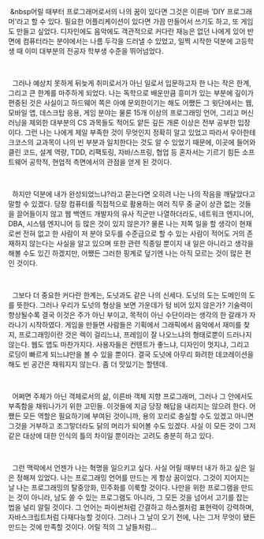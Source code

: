 &nbsp;&nbsp어릴 때부터 프로그래머로서의 나의 꿈이 있다면 그것은 이른바 'DIY 프로그래머'라고 할 수 있다. 필요한 어플리케이션이 있다면 가끔 만들어서 쓰기도 하고, 또 게임도 만들고 싶었다. 디자인에도 음악에도 객관적으로 커다란 재능은 없던 나에게 있어 반면에 컴퓨터라는 분야에서는 나름 두각을 드러낼 수 있었고, 일찍 시작한 덕분에 고등학생 때 이미 대부분의 전공자 학부생 수준을 뛰어넘었다. 

<br>

&nbsp;&nbsp;그러나 예상치 못하게 뒤늦게 취미로서가 아닌 일로서 입문하고자 한 나는 작은 한계, 그리고 큰 한계를 마주하게 되었다. 나는 독학으로 배운만큼 흥미가 있는 부분에 깊이가 편중된 것은 사실이고 하드웨어 쪽은 아예 문외한이기는 해도 어쨌든 그 윗단에서는 웹, 모바일 앱, 데스크탑 응용, 게임 분야는 물론 15개 이상의 프로그래밍 언어, 그리고 머신 러닝을 제외한 대부분의 CS 과목들도 적어도 얕든 깊든 개론 이상은 전부 공부한 입장이다. 그런 나는 나에게 제일 부족한 것이 무엇인지 정확히 알고 있었고 따라서 우아한테크코스의 교과목이 나의 빈 부분과 일치한다는 것도 알 수 있었기 때문에, 이곳에 들어와 클린 코드, 설계 역량, TDD, 리팩토링, 자바/스프링, 협업 등 혼자서는 기르기 힘든 소프트웨어 공학적, 현업적 측면에서의 관점을 얻게 된 것이다.

<br>

&nbsp;&nbsp;하지만 덕분에 내가 완성되었느냐?라고 묻는다면 오히려 나는 나의 작음을 깨달았다고 말할 수 있겠다. 당장 컴퓨터를 직접적으로 활용하는 여러 직무 중 굳이 상관 없는 것들을 끌어들이지 않고 웹 백엔드 개발자의 유사 직군만 나열하더라도, 네트워크 엔지니어, DBA, 시스템 엔지니어 등 많은 것이 있지 않은가? 물론 나는 저쪽 일을 할 생각이 현재로썬 전혀 없고 한 사람이 저 분야 모두를 수준급으로 할 수 있는 사람이 적어도 거의 존재하지 않는다는 사실을 알고 있으며 또한 관련 직종일 뿐이지 내 일은 아니라고 생각을 해볼 수도 있긴 하겠지만, 어쨌든 그러한 핑계로 덮기엔 나는 아직 모르는 것이 많은 편인 것이다.

<br>

&nbsp;&nbsp;그보다 더 중요한 커다란 한계는, 도넛과도 같은 나의 신세다. 도넛의 도는 도메인의 도를 뜻한다. 그러나 우리가 도넛의 형상을 보면 가운데가 텅 비어 있지 않은가? 기술력이 향상될수록 결국 이것은 주가 아닌 부이고, 목적이 아닌 수단이라는 생각의 한 갈래가 자라나기 시작하였다. 게임을 만들면 사람들은 기획에서 그래픽에서 음악에서 재미를 찾지, 프로그래밍이란 것은 렉이 걸리느냐, 프레임이 잘 나오느냐의 형태로뿐이 드러나지 않는다. 웹도 앱도 마찬가지다. 사용자들은 컨텐트가 좋느냐, 디자인이 멋지냐, 그리고 로딩이 빠르게 되느냐만을 볼 수 있을 뿐이다. 결국 도넛에 아무리 화려한 데코레이션을 해도 빈 공간은 채워지지 않는다. 좀 더 맛있기는 할텐데.

<br>

&nbsp;&nbsp;어쩌면 주체가 아닌 객체로서의 삶, 이른바 객체 지향 프로그래머, 그러나 그 안에서도 부족함을 채워나가기 위한 고민들. 이것들에 지금 당장 해답을 내리지는 않으려 한다. 어쨌든 모든 역할은 필요하기에 부여된 것이니까, 용의 꼬리로 충실할 수도 있겠고 아니면 그것을 거부하고 조그맣더라도 닭의 머리가 되어볼 수도 있겠다. 사실 이 모든 것이 그저 같은 대상에 대한 인식의 틀의 차이일 뿐이라는 고려도 충분히 하고 있다.

<br>

&nbsp;&nbsp;그런 맥락에서 언젠가 나는 혁명을 일으키고 싶다. 사실 어릴 때부터 내가 하고 싶은 일은 정해져 있었다. 나는 프로그래밍 언어를 만드는 게 항상 꿈이었다. 그것이 지어지는 날 나는 프로그래밍의 탈중앙화, 민주화를 이룩할 것이다. 나만을 위한 프로그램을 만드는 것이 아니라, 남도 쓸 수 있는 프로그램도 아니라, 그 모든 것을 넘어서 고기를 잡는 법을 널리 알릴 것이다. 그 언어는 파이썬처럼 간결하고 하스켈처럼 표현력이 강력하며, 자바스크립트처럼 다재다능할 것이다. 그러나 그 날이 오기 전에, 나는 그저 무엇이 됐든 만드는 것에 만족할 것이다. 어릴 적의 그 날들처럼...